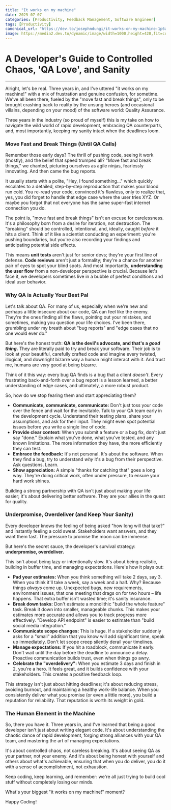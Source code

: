 ```yaml
---
title: "It works on my machine"
date: 2025-07-07
categories: [Productivity, Feedback Management, Software Engineer]
tags: [Productivity]
canonical_url: "https://dev.to/josephndungi/it-works-on-my-machine-1p6a"
image: https://media2.dev.to/dynamic/image/width=1000,height=420,fit=cover,gravity=auto,format=auto/https%3A%2F%2Fdev-to-uploads.s3.amazonaws.com%2Fuploads%2Farticles%2F4k4vt11q7k80diamk8j7.jpg
---
```

  
# A Developer's Guide to Controlled Chaos, 'QA Love', and Sanity

---

Alright, let's be real. Three years in, and I've uttered "it works on my machine!" with a mix of frustration and genuine confusion, for sometime. We've all been there, fueled by the "move fast and break things", only to be brought crashing back to reality by the unsung heroes (and occasional villains, depending on your mood) of the software world: Quality Assurance.

Three years in the industry (so proud of myself) this is my take on how to navigate the wild world of rapid development, embracing QA counterparts, and, most importantly, keeping my sanity intact when the deadlines loom.

### Move Fast and Break Things (Until QA Calls)

Remember those early days? The thrill of pushing code, seeing it work (mostly), and the belief that speed trumped all? "Move fast and break things," we chanted, picturing ourselves as agile ninjas, fearlessly innovating. And then came the bug reports.

It usually starts with a polite, "Hey, I found something..." which quickly escalates to a detailed, step-by-step reproduction that makes your blood run cold. You re-read your code, convinced it's flawless, only to realize that, yes, you did forget to handle that edge case where the user tries XYZ. Or maybe you forgot that not everyone has the same super-fast internet connection you do.

The point is, "move fast and break things" isn't an excuse for carelessness. It's a philosophy born from a desire for iteration, not destruction. The "breaking" should be controlled, intentional, and, ideally, caught *before* it hits a client. Think of it like a scientist conducting an experiment: you're pushing boundaries, but you're also  recording your findings and anticipating potential side effects.

This means **unit tests** aren't just for senior devs; they're your first line of defense. **Code reviews** aren't just a formality; they're a chance for another pair of eyes to spot your blind spots. And most importantly, **understanding the user flow** from a non-developer perspective is crucial. Because let's face it, we developers sometimes live in a bubble of perfect conditions and ideal user behavior.

### Why QA is Actually Your Best Pal

Let's talk about QA. For many of us, especially when we're new and perhaps a little insecure about our code, QA can feel like the enemy. They're the ones finding all the flaws, pointing out your mistakes, and sometimes, making you question your life choices. I've been there, grumbling under my breath about "bug reports" and "edge cases that no one would ever do."

But here's the honest truth: **QA is the devil's advocate, and that's a *good thing*.** They are literally paid to try and break your software. Their job is to look at your beautiful, carefully crafted code and imagine every twisted, illogical, and downright bizarre way a human might interact with it. And trust me, humans are *very* good at being bizarre.

Think of it this way: every bug QA finds is a bug that a client *doesn't*. Every frustrating back-and-forth over a bug report is a lesson learned, a better understanding of edge cases, and ultimately, a more robust product.

So, how do we stop fearing them and start appreciating them?

* **Communicate, communicate, communicate:** Don't just toss your code over the fence and wait for the inevitable. Talk to your QA team early in the development cycle. Understand their testing plans, share your assumptions, and ask for their input. They might even spot potential issues before you write a single line of code.
* **Provide clear context:** When you submit a feature or a bug fix, don't just say "done." Explain what you've done, what you've tested, and any known limitations. The more information they have, the more efficiently they can test.
* **Embrace the feedback:** It's not personal. It's about the software. When they find a bug, try to understand *why* it's a bug from their perspective. Ask questions. Learn.
* **Show appreciation:** A simple "thanks for catching that" goes a long way. They're doing critical work, often under pressure, to ensure your hard work shines.

Building a strong partnership with QA isn't just about making your life easier; it's about delivering better software. They are your allies in the quest for quality.

### Underpromise, Overdeliver (and Keep Your Sanity)

Every developer knows the feeling of being asked "how long will that take?" and instantly feeling a cold sweat. Stakeholders want answers, and they want them fast. The pressure to promise the moon can be immense.

But here's the secret sauce, the developer's survival strategy: **underpromise, overdeliver.**

This isn't about being lazy or intentionally slow. It's about being realistic, building in buffer time, and managing expectations. Here's how it plays out:

* **Pad your estimates:** When you think something will take 2 days, say 3. When you think it'll take a week, say a week and a half. Why? Because things *always* come up. Unexpected bugs, new requirements, environment issues, that one meeting that drags on for two hours – life happens. That extra buffer isn't wasted time; it's sanity insurance.
* **Break down tasks:** Don't estimate a monolithic "build the whole feature" task. Break it down into smaller, manageable chunks. This makes your estimates more accurate and allows you to track progress more effectively. "Develop API endpoint" is easier to estimate than "build social media integration."
* **Communicate scope changes:** This is huge. If a stakeholder suddenly asks for a "small" addition that you know will add significant time, speak up immediately. Don't let scope creep silently derail your timelines.
* **Manage expectations:** If you hit a roadblock, communicate it early. Don't wait until the day before the deadline to announce a delay. Proactive communication builds trust, even when things go awry.
* **Celebrate the "overdelivery":** When you estimate 3 days and finish in 2, you're a hero. It feels great, and it builds confidence with your stakeholders. This creates a positive feedback loop.

This strategy isn't just about hitting deadlines; it's about reducing stress, avoiding burnout, and maintaining a healthy work-life balance. When you consistently deliver what you promise (or even a little more), you build a reputation for reliability. That reputation is worth its weight in gold.

### The Human Element in the Machine

So, there you have it. Three years in, and I've learned that being a good developer isn't just about writing elegant code. It's about understanding the chaotic dance of rapid development, forging strong alliances with your QA team, and mastering the art of managing expectations.

It's about controlled chaos, not careless breaking. It's about seeing QA as your partner, not your enemy. And it's about being honest with yourself and others about what's achievable, ensuring that when you do deliver, you do it with a sense of accomplishment, not exhaustion.

Keep coding, keep learning, and remember: we're all just trying to build cool stuff without completely losing our minds.

What's your biggest "it works on my machine!" moment?

Happy Coding!

